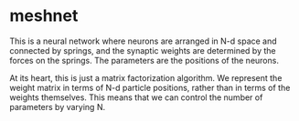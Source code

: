 # meshnet

This is a neural network where neurons are arranged in N-d space and connected by springs, and the synaptic weights are determined by the forces on the springs. The parameters are the positions of the neurons.

At its heart, this is just a matrix factorization algorithm. We represent the weight matrix in terms of N-d particle positions, rather than in terms of the weights themselves. This means that we can control the number of parameters by varying N.
